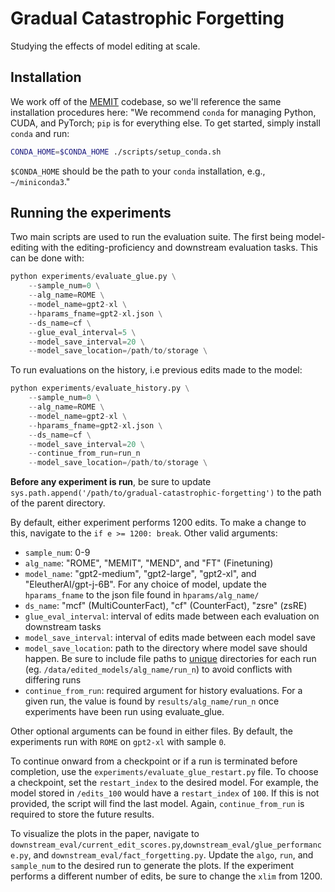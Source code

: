 # Gradual Catastrophic Forgetting

Studying the effects of model editing at scale.

## Installation
We work off of the [MEMIT](https://github.com/kmeng01/memit) codebase, so we'll reference the same installation procedures here: 
"We recommend `conda` for managing Python, CUDA, and PyTorch; `pip` is for everything else. To get started, simply install `conda` and run:
```bash
CONDA_HOME=$CONDA_HOME ./scripts/setup_conda.sh
```

`$CONDA_HOME` should be the path to your `conda` installation, e.g., `~/miniconda3`."

## Running the experiments
Two main scripts are used to run the evaluation suite. The first being model-editing with the editing-proficiency and downstream evaluation tasks. This can be done with:
```python
python experiments/evaluate_glue.py \
    --sample_num=0 \
    --alg_name=ROME \
    --model_name=gpt2-xl \
    --hparams_fname=gpt2-xl.json \
    --ds_name=cf \
    --glue_eval_interval=5 \
    --model_save_interval=20 \
    --model_save_location=/path/to/storage \
```
To run evaluations on the history, i.e previous edits made to the model:
```python
python experiments/evaluate_history.py \
    --sample_num=0 \
    --alg_name=ROME \
    --model_name=gpt2-xl \
    --hparams_fname=gpt2-xl.json \
    --ds_name=cf \
    --model_save_interval=20 \
    --continue_from_run=run_n
    --model_save_location=/path/to/storage \
```
**Before any experiment is run**, be sure to update ```sys.path.append('/path/to/gradual-catastrophic-forgetting')``` to the path of the parent directory. 

By default, either experiment performs 1200 edits. To make a change to this, navigate to the ```if e >= 1200: break```. Other valid arguments:
- ```sample_num```:  0-9
- ```alg_name```: "ROME", "MEMIT", "MEND", and "FT" (Finetuning)
- ```model_name```: "gpt2-medium", "gpt2-large", "gpt2-xl", and "EleutherAI/gpt-j-6B". For any choice of model, update the ```hparams_fname``` to the json file found in ```hparams/alg_name/```
- ```ds_name```: "mcf" (MultiCounterFact), "cf" (CounterFact), "zsre" (zsRE)
- ```glue_eval_interval```: interval of edits made between each evaluation on downstream tasks
- ```model_save_interval```: interval of edits made between each model save
- ```model_save_location```: path to the directory where model save should happen. Be sure to include file paths to <ins>unique</ins> directories for each run (eg. ```/data/edited_models/alg_name/run_n```) to avoid conflicts with differing runs
- ```continue_from_run```: required argument for history evaluations. For a given run, the value is found by ```results/alg_name/run_n``` once experiments have been run using evaluate_glue.

Other optional arguments can be found in either files. By default, the experiments run with ```ROME``` on ```gpt2-xl``` with sample ```0```.

To continue onward from a checkpoint or if a run is terminated before completion, use the ```experiments/evaluate_glue_restart.py``` file. To choose a checkpoint, set the ```restart_index``` to the desired model. For example, the model stored in ```/edits_100``` would have a ```restart_index``` of ```100```. If this is not provided, the script will find the last model. Again, ```continue_from_run``` is required to store the future results.

To visualize the plots in the paper, navigate to ```downstream_eval/current_edit_scores.py```,```downstream_eval/glue_performance.py```, and ```downstream_eval/fact_forgetting.py```. Update the ```algo```, ```run```, and ```sample_num``` to the desired run to generate the plots. If the experiment performs a different number of edits, be sure to change the ```xlim``` from 1200.
 
